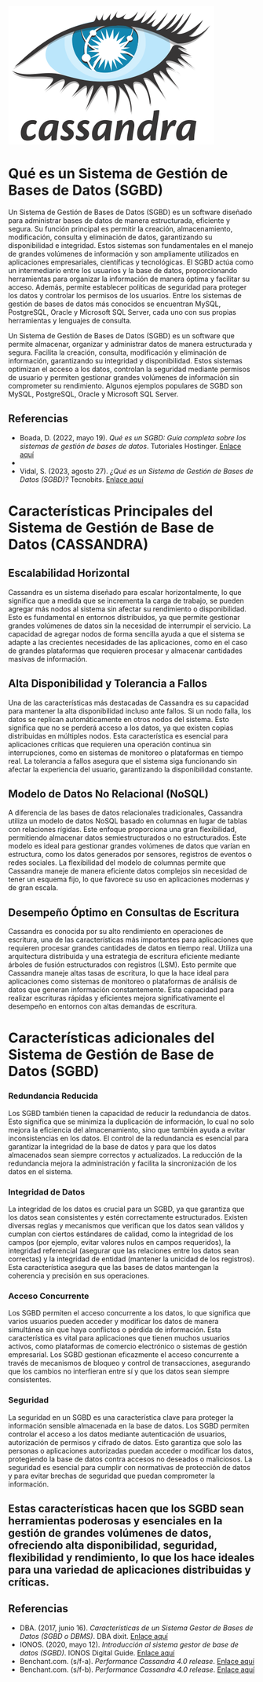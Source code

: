 ![Casandra](https://github.com/theking-10/FBD-CassandraSGBD/raw/main/Casandra.png)



<h1>Qué es un Sistema de Gestión de Bases de Datos (SGBD)</h1>

Un Sistema de Gestión de Bases de Datos (SGBD) es un software diseñado para administrar bases de datos de manera estructurada, eficiente y segura.
Su función principal es permitir la creación, almacenamiento, modificación, consulta y eliminación de datos, garantizando su disponibilidad e integridad. 
Estos sistemas son fundamentales en el manejo de grandes volúmenes de información y son ampliamente utilizados en aplicaciones empresariales, científicas y tecnológicas.
El SGBD actúa como un intermediario entre los usuarios y la base de datos, proporcionando herramientas para organizar la información de manera óptima 
y facilitar su acceso. Además, permite establecer políticas de seguridad para proteger los datos y controlar los permisos de los usuarios.
Entre los sistemas de gestión de bases de datos más conocidos se encuentran MySQL, PostgreSQL, Oracle y Microsoft SQL Server, 
cada uno con sus propias herramientas y lenguajes de consulta.

Un Sistema de Gestión de Bases de Datos (SGBD) es un software que permite almacenar, organizar y administrar datos de manera estructurada y segura.
Facilita la creación, consulta, modificación y eliminación de información, garantizando su integridad y disponibilidad.
Estos sistemas optimizan el acceso a los datos, controlan la seguridad mediante permisos de usuario y permiten gestionar grandes volúmenes de información 
sin comprometer su rendimiento. Algunos ejemplos populares de SGBD son MySQL, PostgreSQL, Oracle y Microsoft SQL Server.

## Referencias
- Boada, D. (2022, mayo 19). *Qué es un SGBD: Guía completa sobre los sistemas de gestión de bases de datos*. Tutoriales Hostinger. [Enlace aquí](https://www.hostinger.mx/tutoriales/sgbd)
- 
- Vidal, S. (2023, agosto 27). *¿Qué es un Sistema de Gestión de Bases de Datos (SGBD)?* Tecnobits. [Enlace aquí](https://tecnobits.com/que-es-un-sistema-de-gestion-de-bases-de-datos-sgbd/)

<h1>Características Principales del Sistema de Gestión de Base de Datos (CASSANDRA)</h1>

<h2>Escalabilidad Horizontal</h2>
Cassandra es un sistema diseñado para escalar horizontalmente, lo que significa que a medida que se incrementa la carga de trabajo, se pueden agregar más nodos al sistema sin afectar su rendimiento o disponibilidad. Esto es fundamental en entornos distribuidos, ya que permite gestionar grandes volúmenes de datos sin la necesidad de interrumpir el servicio. La capacidad de agregar nodos de forma sencilla ayuda a que el sistema se adapte a las crecientes necesidades de las aplicaciones, como en el caso de grandes plataformas que requieren procesar y almacenar cantidades masivas de información.

<h2>Alta Disponibilidad y Tolerancia a Fallos</h2>
Una de las características más destacadas de Cassandra es su capacidad para mantener la alta disponibilidad incluso ante fallos. Si un nodo falla, los datos se replican automáticamente en otros nodos del sistema. Esto significa que no se perderá acceso a los datos, ya que existen copias distribuidas en múltiples nodos. Esta característica es esencial para aplicaciones críticas que requieren una operación continua sin interrupciones, como en sistemas de monitoreo o plataformas en tiempo real. La tolerancia a fallos asegura que el sistema siga funcionando sin afectar la experiencia del usuario, garantizando la disponibilidad constante.

<h2>Modelo de Datos No Relacional (NoSQL)</h2>
A diferencia de las bases de datos relacionales tradicionales, Cassandra utiliza un modelo de datos NoSQL basado en columnas en lugar de tablas con relaciones rígidas. Este enfoque proporciona una gran flexibilidad, permitiendo almacenar datos semiestructurados o no estructurados. Este modelo es ideal para gestionar grandes volúmenes de datos que varían en estructura, como los datos generados por sensores, registros de eventos o redes sociales. La flexibilidad del modelo de columnas permite que Cassandra maneje de manera eficiente datos complejos sin necesidad de tener un esquema fijo, lo que favorece su uso en aplicaciones modernas y de gran escala.

<h2>Desempeño Óptimo en Consultas de Escritura</h2>
Cassandra es conocida por su alto rendimiento en operaciones de escritura, una de las características más importantes para aplicaciones que requieren procesar grandes cantidades de datos en tiempo real. Utiliza una arquitectura distribuida y una estrategia de escritura eficiente mediante árboles de fusión estructurados con registros (LSM). Esto permite que Cassandra maneje altas tasas de escritura, lo que la hace ideal para aplicaciones como sistemas de monitoreo o plataformas de análisis de datos que generan información constantemente. Esta capacidad para realizar escrituras rápidas y eficientes mejora significativamente el desempeño en entornos con altas demandas de escritura.

<h1>Características adicionales del Sistema de Gestión de Base de Datos (SGBD)</h1>

<h3>Redundancia Reducida</h3>
Los SGBD también tienen la capacidad de reducir la redundancia de datos. Esto significa que se minimiza la duplicación de información, lo cual no solo mejora la eficiencia del almacenamiento, sino que también ayuda a evitar inconsistencias en los datos. El control de la redundancia es esencial para garantizar la integridad de la base de datos y para que los datos almacenados sean siempre correctos y actualizados. La reducción de la redundancia mejora la administración y facilita la sincronización de los datos en el sistema.

<h3>Integridad de Datos</h3>
La integridad de los datos es crucial para un SGBD, ya que garantiza que los datos sean consistentes y estén correctamente estructurados. Existen diversas reglas y mecanismos que verifican que los datos sean válidos y cumplan con ciertos estándares de calidad, como la integridad de los campos (por ejemplo, evitar valores nulos en campos requeridos), la integridad referencial (asegurar que las relaciones entre los datos sean correctas) y la integridad de entidad (mantener la unicidad de los registros). Esta característica asegura que las bases de datos mantengan la coherencia y precisión en sus operaciones.

<h3>Acceso Concurrente</h3>
Los SGBD permiten el acceso concurrente a los datos, lo que significa que varios usuarios pueden acceder y modificar los datos de manera simultánea sin que haya conflictos o pérdida de información. Esta característica es vital para aplicaciones que tienen muchos usuarios activos, como plataformas de comercio electrónico o sistemas de gestión empresarial. Los SGBD gestionan eficazmente el acceso concurrente a través de mecanismos de bloqueo y control de transacciones, asegurando que los cambios no interfieran entre sí y que los datos sean siempre consistentes.

<h3>Seguridad</h3>
La seguridad en un SGBD es una característica clave para proteger la información sensible almacenada en la base de datos. Los SGBD permiten controlar el acceso a los datos mediante autenticación de usuarios, autorización de permisos y cifrado de datos. Esto garantiza que solo las personas o aplicaciones autorizadas puedan acceder o modificar los datos, protegiendo la base de datos contra accesos no deseados o maliciosos. La seguridad es esencial para cumplir con normativas de protección de datos y para evitar brechas de seguridad que puedan comprometer la información.

<h2>Estas características hacen que los SGBD sean herramientas poderosas y esenciales en la gestión de grandes volúmenes de datos, ofreciendo alta disponibilidad, seguridad, flexibilidad y rendimiento, lo que los hace ideales para una variedad de aplicaciones distribuidas y críticas.</h2>

## Referencias
- DBA. (2017, junio 16). *Características de un Sistema Gestor de Bases de Datos (SGBD o DBMS)*. DBA dixit. [Enlace aquí](https://dbadixit.com/caracteristicas-sistema-gestor-bases-datos-sgbd-dbms/)
- IONOS. (2020, mayo 12). *Introducción al sistema gestor de base de datos (SGBD)*. IONOS Digital Guide. [Enlace aquí](https://www.ionos.mx/digitalguide/hosting/cuestiones-tecnicas/sistema-gestor-de-base-de-datos-sgbd/)
- Benchant.com. (s/f-a). *Performance Cassandra 4.0 release*. [Enlace aquí](https://benchant.com/blog/cassandra-4-performance?utm_source=chatgpt.com)
- Benchant.com. (s/f-b). *Performance Cassandra 4.0 release*. [Enlace aquí](https://benchant.com/blog/cassandra-4-performance)







